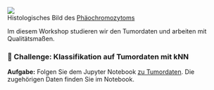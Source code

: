 
![](https://upload.wikimedia.org/wikipedia/commons/b/b7/Adrenal_pheochromocytoma_%283%29_histopathology.jpg)
<br>Histologisches Bild des [Phäochromozytoms](https://de.wikipedia.org/wiki/Ph%C3%A4ochromozytom)
<br>

Im diesem Workshop studieren wir den Tumordaten und arbeiten mit Qualitätsmaßen.



### 🚀 Challenge: Klassifikation auf Tumordaten mit kNN


**Aufgabe:** Folgen Sie dem Jupyter Notebook [zu Tumordaten](./Classification%20kNN.ipynb). Die zugehörigen Daten finden Sie im Notebook.

